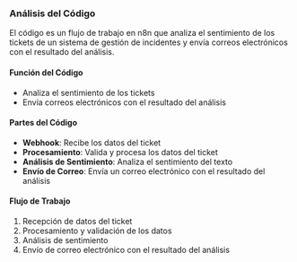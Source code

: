 ### Análisis del Código
El código es un flujo de trabajo en n8n que analiza el sentimiento de los tickets de un sistema de gestión de incidentes y envía correos electrónicos con el resultado del análisis.

#### Función del Código
* Analiza el sentimiento de los tickets
* Envía correos electrónicos con el resultado del análisis

#### Partes del Código
* **Webhook**: Recibe los datos del ticket
* **Procesamiento**: Valida y procesa los datos del ticket
* **Análisis de Sentimiento**: Analiza el sentimiento del texto
* **Envío de Correo**: Envía un correo electrónico con el resultado del análisis

#### Flujo de Trabajo
1. Recepción de datos del ticket
2. Procesamiento y validación de los datos
3. Análisis de sentimiento
4. Envío de correo electrónico con el resultado del análisis